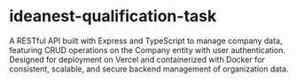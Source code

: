 # ideanest-qualification-task
A RESTful API built with Express and TypeScript to manage company data, featuring CRUD operations on the Company entity with user authentication. Designed for deployment on Vercel and containerized with Docker for consistent, scalable, and secure backend management of organization data.
